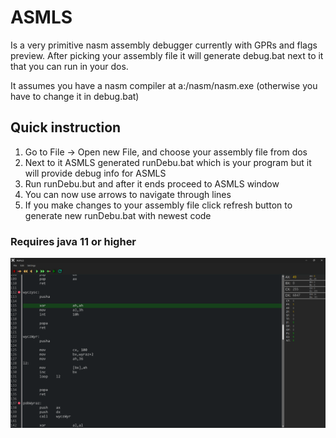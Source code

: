 # ASMLS
Is a very primitive nasm assembly debugger currently with GPRs and flags preview.
After picking your assembly file it will generate debug.bat next to it that you can run in your dos.

It assumes you have a nasm compiler at a:/nasm/nasm.exe (otherwise you have to change it in debug.bat)

## Quick instruction
1. Go to File -> Open new File, and choose your assembly file from dos
2. Next to it ASMLS generated runDebu.bat which is your program but it will provide debug info for ASMLS
3. Run runDebu.but and after it ends proceed to ASMLS window
4. You can now use arrows to navigate through lines
5. If you make changes to your assembly file click refresh button to generate new runDebu.bat with newest code

### Requires java 11 or higher

<img src="https://raw.githubusercontent.com/xAdiro/ASMLS/main/AsmLS-breakpoints.png" align="left"></img>
